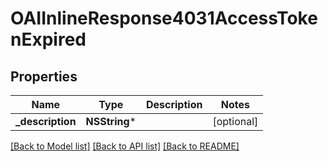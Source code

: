 # OAIInlineResponse4031AccessTokenExpired

## Properties
Name | Type | Description | Notes
------------ | ------------- | ------------- | -------------
**_description** | **NSString*** |  | [optional] 

[[Back to Model list]](../README.md#documentation-for-models) [[Back to API list]](../README.md#documentation-for-api-endpoints) [[Back to README]](../README.md)


